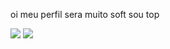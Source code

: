 oi meu perfil sera muito soft sou top


![](https://github.com/user-attachments/assets/f29c16a6-8fb1-45e7-a259-513ee9b56a55)   ![](https://github.com/user-attachments/assets/f2f36e1f-b0f1-4973-93a9-f924ed576e7d)

